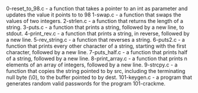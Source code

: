 0-reset_to_98.c - a function that takes a pointer to an int as parameter and updates the value it points to to 98
1-swap.c - a function that swaps the values of two integers.
2-strlen.c - a function that returns the length of a string.
3-puts.c - a function that prints a string, followed by a new line, to stdout.
4-print_rev.c - a function that prints a string, in reverse, followed by a new line.
5-rev_string.c - a function that reverses a string.
6-puts2.c - a function that prints every other character of a string, starting with the first character, followed by a new line.
7-puts_half.c - a function that prints half of a string, followed by a new line.
8-print_array.c - a function that prints n elements of an array of integers, followed by a new line.
9-strcpy.c - a function that copies the string pointed to by src, including the terminating null byte (\0), to the buffer pointed to by dest.
101-keygen.c - a program that generates random valid passwords for the program 101-crackme.
